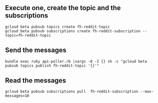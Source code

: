 ## Execute one, create the topic and the  subscriptions
```
gcloud beta pubsub topics create fh-reddit-topic
gcloud beta pubsub subscriptions create fh-reddit-subscription --topic=fh-reddit-topic
```

## Send the messages
```
bundle exec ruby api-poller.rb |xargs -0 -I {} sh -c "gcloud beta pubsub topics publish fh-reddit-topic '{}'"
```

## Read the messages
```
gcloud beta pubsub subscriptions pull  fh-reddit-subscription --max-messages=10
```